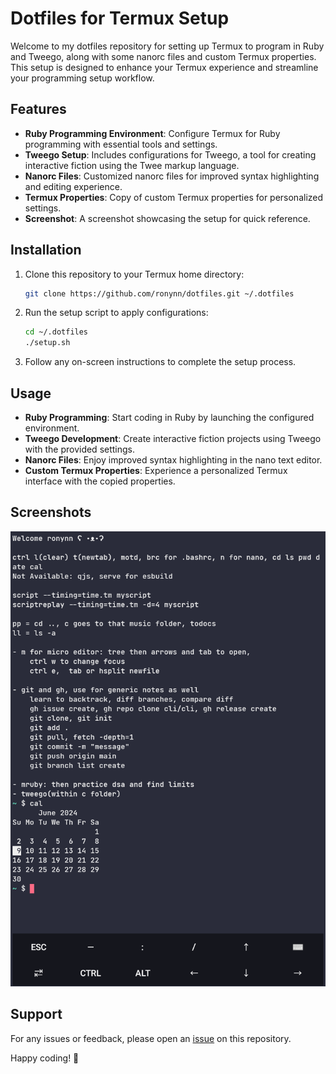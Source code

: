 # Dotfiles for Termux Setup

Welcome to my dotfiles repository for setting up Termux to program in Ruby and Tweego, along with some nanorc files and custom Termux properties. This setup is designed to enhance your Termux experience and streamline your programming setup workflow.

## Features
- **Ruby Programming Environment**: Configure Termux for Ruby programming with essential tools and settings.
- **Tweego Setup**: Includes configurations for Tweego, a tool for creating interactive fiction using the Twee markup language.
- **Nanorc Files**: Customized nanorc files for improved syntax highlighting and editing experience.
- **Termux Properties**: Copy of custom Termux properties for personalized settings.
- **Screenshot**: A screenshot showcasing the setup for quick reference.

## Installation
1. Clone this repository to your Termux home directory:
   ```bash
   git clone https://github.com/ronynn/dotfiles.git ~/.dotfiles
   ```

2. Run the setup script to apply configurations:
   ```bash
   cd ~/.dotfiles
   ./setup.sh
   ```

3. Follow any on-screen instructions to complete the setup process.

## Usage
- **Ruby Programming**: Start coding in Ruby by launching the configured environment.
- **Tweego Development**: Create interactive fiction projects using Tweego with the provided settings.
- **Nanorc Files**: Enjoy improved syntax highlighting in the nano text editor.
- **Custom Termux Properties**: Experience a personalized Termux interface with the copied properties.

## Screenshots
![Termux Setup Screenshot](screenshot.png)

## Support
For any issues or feedback, please open an [issue](https://github.com/ronynn/dotfiles/issues) on this repository.

Happy coding! 🚀